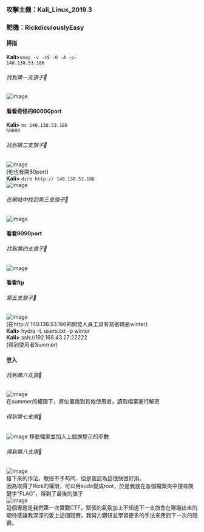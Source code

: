 ### 攻擊主機：Kali_Linux_2019.3 
### 靶機：RickdiculouslyEasy
#### 掃描
**Kali>**<code>nmap -v -sS -O -A -p- 140.138.53.186</code></br>
###### 找到第一支旗子🚩
![image](https://github.com/Superliverbun/My-CTF-Challenges/assets/113052517/37b3e4f1-4cb2-4649-81ad-e765977894ca)
#### 看看奇怪的60000port 
**Kali>** <code>nc 140.138.53.186 60000</code></br>
###### 找到第二支旗子🚩
![image](https://github.com/Superliverbun/My-CTF-Challenges/assets/113052517/5c1405ac-e18f-405d-a769-9809180951dd)
</br>
(他也有開80port)</br>
**Kali>** <code>dirb http:// 140.138.53.186</code></br>
![image](https://github.com/Superliverbun/My-CTF-Challenges/assets/113052517/15553221-aa97-4471-8c88-8dbe4f7a6744)
###### 在網站中找到第三支旗子🚩
![image](https://github.com/Superliverbun/My-CTF-Challenges/assets/113052517/180ee0af-c23a-45d9-9416-5f96e8ed0db1)
</br>
#### 看看9090port
###### 找到第四支旗子🚩
![image](https://github.com/Superliverbun/My-CTF-Challenges/assets/113052517/e986a246-ea88-47d1-9c22-6271769b9839)
</br>
#### 看看ftp
###### 第五支旗子🚩
![image](https://github.com/Superliverbun/My-CTF-Challenges/assets/113052517/3394afc0-6b9f-4a6e-9a8e-df808b4c45c6)
</br>
(在http:// 140.138.53.186的開發人員工具有寫密碼是winter)</br>
**Kali>** hydra -L users.txt -p winter </br>
**Kali>** ssh://192.168.43.27:22222</br>
(得到使用者Summer)</br>
#### 登入
###### 找到第六支旗🚩</br>
![image](https://github.com/Superliverbun/My-CTF-Challenges/assets/113052517/635ce820-db4b-4243-a1d5-09828d32d9d3)
</br>
在summer的權限下，將位置跳到其他使用者，讀取檔案進行解密</br>
###### 得到第七支旗🚩</br>
![image](https://github.com/Superliverbun/My-CTF-Challenges/assets/113052517/3d294b21-df1d-402f-a4b1-6fa19bcf2193)
移動檔案並加入上個旗提示的參數</br>
###### 得到第八支旗🚩</br>
![image](https://github.com/Superliverbun/My-CTF-Challenges/assets/113052517/0ec1b0b0-f0c3-4727-9342-3aca206ac69b)
</br>
接下來的作法，教授不予苟同，但是我認為這很快很好用。</br>
因為取得了Rick的權限，可以用sudo變成root，於是我就在各個檔案夾中搜尋關鍵字”FLAG”，得到了最後的旗子</br>
![image](https://github.com/Superliverbun/My-CTF-Challenges/assets/113052517/7cd2e73b-9f8d-45ad-8b5a-696164ff9d5b)</br>
這個專題是我們第一次實戰CTF，緊張的氣氛加上不知道下一支旗會在哪蹦出來的期待感讓我深深的愛上這個競賽，我努力鑽研並學習更多的手法來應對下一次的競賽。
